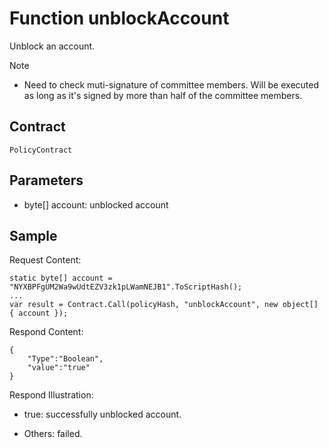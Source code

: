 # Function unblockAccount

Unblock an account.

> [!Note]
>
> - Need to check muti-signature of committee members. Will be executed as long as it's signed by more than half of the committee members.

## Contract

	PolicyContract

## Parameters

- byte[] account: unblocked account

## Sample

Request Content:

```
static byte[] account = "NYXBPFgUM2Wa9wUdtEZV3zk1pLWamNEJB1".ToScriptHash();
...
var result = Contract.Call(policyHash, "unblockAccount", new object[] { account });
```

Respond Content:

```
{
	"Type":"Boolean",
	"value":"true"
}
```

Respond Illustration:

- true: successfully unblocked account.

- Others: failed.
